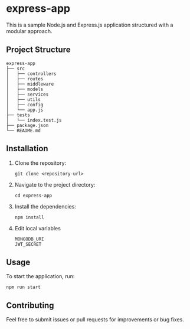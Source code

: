 # express-app

This is a sample Node.js and Express.js application structured with a modular approach.

## Project Structure

```
express-app
├── src
│   ├── controllers
│   ├── routes
│   ├── middleware
│   ├── models
│   ├── services
│   ├── utils
│   ├── config
│   └── app.js
├── tests
│   └── index.test.js
├── package.json
└── README.md
```

## Installation

1. Clone the repository:
   ```
   git clone <repository-url>
   ```

2. Navigate to the project directory:
   ```
   cd express-app
   ```

3. Install the dependencies:
   ```
   npm install
   ```

4. Edit local variables
   ```
   MONGODB_URI
   JWT_SECRET
   ```

## Usage

To start the application, run:
```
npm run start
```

## Contributing

Feel free to submit issues or pull requests for improvements or bug fixes.
